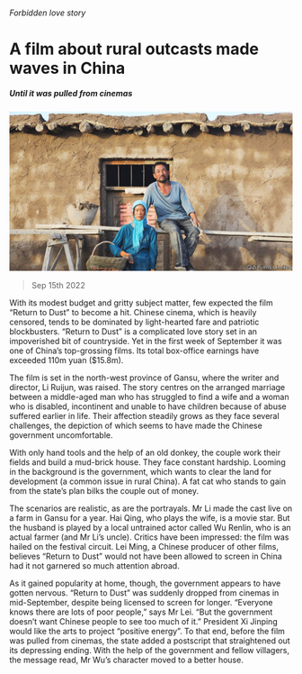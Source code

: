 ###### Forbidden love story

# A film about rural outcasts made waves in China 

##### Until it was pulled from cinemas 

![image](images/20220917_CNP002.jpg) 

> Sep 15th 2022 

With its modest budget and gritty subject matter, few expected the film “Return to Dust” to become a hit. Chinese cinema, which is heavily censored, tends to be dominated by light-hearted fare and patriotic blockbusters. “Return to Dust” is a complicated love story set in an impoverished bit of countryside. Yet in the first week of September it was one of China’s top-grossing films. Its total box-office earnings have exceeded 110m yuan ($15.8m).

The film is set in the north-west province of Gansu, where the writer and director, Li Ruijun, was raised. The story centres on the arranged marriage between a middle-aged man who has struggled to find a wife and a woman who is disabled, incontinent and unable to have children because of abuse suffered earlier in life. Their affection steadily grows as they face several challenges, the depiction of which seems to have made the Chinese government uncomfortable.

With only hand tools and the help of an old donkey, the couple work their fields and build a mud-brick house. They face constant hardship. Looming in the background is the government, which wants to clear the land for development (a common issue in rural China). A fat cat who stands to gain from the state’s plan bilks the couple out of money.

The scenarios are realistic, as are the portrayals. Mr Li made the cast live on a farm in Gansu for a year. Hai Qing, who plays the wife, is a movie star. But the husband is played by a local untrained actor called Wu Renlin, who is an actual farmer (and Mr Li’s uncle). Critics have been impressed: the film was hailed on the festival circuit. Lei Ming, a Chinese producer of other films, believes “Return to Dust” would not have been allowed to screen in China had it not garnered so much attention abroad.

As it gained popularity at home, though, the government appears to have gotten nervous. “Return to Dust” was suddenly dropped from cinemas in mid-September, despite being licensed to screen for longer. “Everyone knows there are lots of poor people,” says Mr Lei. “But the government doesn’t want Chinese people to see too much of it.” President Xi Jinping would like the arts to project “positive energy”. To that end, before the film was pulled from cinemas, the state added a postscript that straightened out its depressing ending. With the help of the government and fellow villagers, the message read, Mr Wu’s character moved to a better house.

